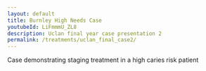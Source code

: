 ```yaml
---
layout: default
title: Burnley High Needs Case
youtubeId: LiFmmmU_ZL8
description: Uclan final year case presentation 2
permalink: /treatments/uclan_final_case2/
---
```

<object data="/assets/uclanfinalcase2.pdf" width="1000" height="1000" type='application/pdf'/>

Case demonstrating staging treatment in a high caries risk patient
